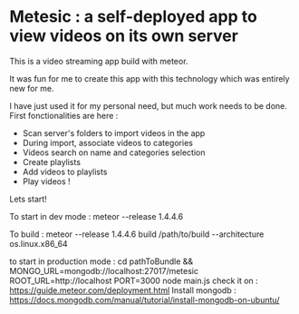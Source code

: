 [{]: <region> (header)
# Metesic : a self-deployed app to view videos on its own server
[}]: #
[{]: <region> (body)

This is a video streaming app build with meteor.

It was fun for me to create this app with this technology which was entirely new for me.

I have just used it for my personal need, but much work needs to be done. First fonctionalities are here :
  
  - Scan server's folders to import videos in the app
  - During import, associate videos to categories
  - Videos search on name and categories selection
  - Create playlists
  - Add videos to playlists
  - Play videos !

Lets start!

To start in dev mode : meteor --release 1.4.4.6

To build : meteor --release 1.4.4.6 build /path/to/build --architecture os.linux.x86_64

to start in production mode :
cd pathToBundle && MONGO_URL=mongodb://localhost:27017/metesic ROOT_URL=http://localhost  PORT=3000 node main.js
check it on : https://guide.meteor.com/deployment.html
Install mongodb : https://docs.mongodb.com/manual/tutorial/install-mongodb-on-ubuntu/
